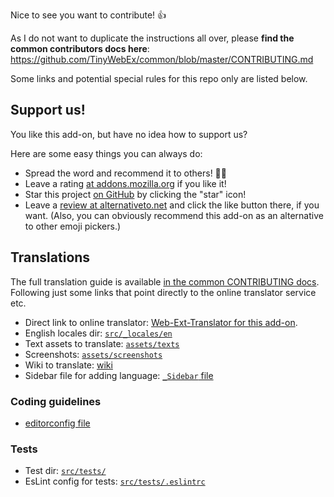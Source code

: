 Nice to see you want to contribute! :+1:

As I do not want to duplicate the instructions all over, please **find the common contributors docs here**: https://github.com/TinyWebEx/common/blob/master/CONTRIBUTING.md

Some links and potential special rules for this repo only are listed below.

## Support us!

You like this add-on, but have no idea how to support us?

Here are some easy things you can always do:
* Spread the word and recommend it to others! 🤗😍
* Leave a rating [at addons.mozilla.org](https://addons.mozilla.org/firefox/addon/offline-qr-code-generator/reviews/) if you like it!
* Star this project [on GitHub](https://github.com/rugk/awesome-emoji-picker) by clicking the "star" icon!
* Leave a [review at alternativeto.net](https://alternativeto.net/software/offline-qr-code-generator/reviews/) and click the like button there, if you want. (Also, you can obviously recommend this add-on as an alternative to other emoji pickers.)

## Translations

The full translation guide is available [in the common CONTRIBUTING docs](https://github.com/TinyWebEx/common/blob/master/CONTRIBUTING.md#translations). Following just some links that point directly to the online translator service etc.

* Direct link to online translator: [Web-Ext-Translator for this add-on](https://lusito.github.io/web-ext-translator/?gh=https://github.com/rugk/offline-qr-code).
* English locales dir: [`src/_locales/en`](src/_locales/en)
* Text assets to translate: [`assets/texts`](assets/texts)
* Screenshots: [`assets/screenshots`](assets/screenshots)
* Wiki to translate: [wiki](/wiki)
* Sidebar file for adding language: [`_Sidebar` file](/wiki/_Sidebar/_edit)

### Coding guidelines

* [editorconfig file](.editorconfig)

### Tests

* Test dir: [`src/tests/`](src/tests/)
* EsLint config for tests: [`src/tests/.eslintrc`](src/tests/.eslintrc)
